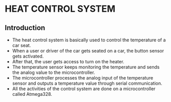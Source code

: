 # HEAT CONTROL SYSTEM

## Introduction
* The heat control system is basically used to control the temperature of a car seat. 
* When a user or driver of the car gets seated on a car, the button sensor gets activated. 
* After that, the user gets access to turn on the heater. 
* The temperature sensor keeps monitoring the temperature and sends the analog value to the microcontroller.
* The microcontroller processes the analog input of the temperature sensor and outputs a temperature value through serial communication.
* All the activities of the control system are done on a microcontroller called Atmega328.
